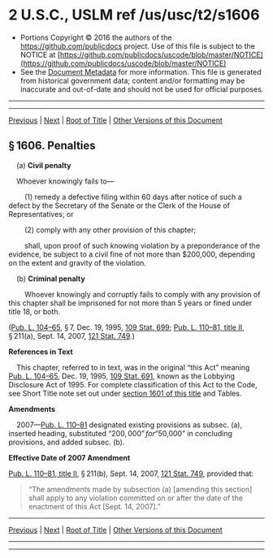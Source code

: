 ---
---

# 2 U.S.C., USLM ref /us/usc/t2/s1606

* Portions Copyright © 2016 the authors of the https://github.com/publicdocs project.
  Use of this file is subject to the NOTICE at [https://github.com/publicdocs/uscode/blob/master/NOTICE](https://github.com/publicdocs/uscode/blob/master/NOTICE)
* See the [Document Metadata](././../../../..//README.md) for more information.
  This file is generated from historical government data; content and/or formatting may be inaccurate and out-of-date and should not be used for official purposes.

----------
----------

[Previous](./../../../..//us/usc/t2/ch26/m__us_usc_t2_s1605.md) | [Next](./../../../..//us/usc/t2/ch26/m__us_usc_t2_s1607.md) | [Root of Title](./../../../../) | [Other Versions of this Document](https://publicdocs.github.io/go/links?ns=uslm&ref=%2Fus%2Fusc%2Ft2%2Fs1606)

## § 1606. Penalties

    (a) __Civil penalty__ 

    Whoever knowingly fails to—

        (1) remedy a defective filing within 60 days after notice of such a defect by the Secretary of the Senate or the Clerk of the House of Representatives; or

        (2) comply with any other provision of this chapter;

        shall, upon proof of such knowing violation by a preponderance of the evidence, be subject to a civil fine of not more than $200,000, depending on the extent and gravity of the violation.

    (b) __Criminal penalty__ 

        Whoever knowingly and corruptly fails to comply with any provision of this chapter shall be imprisoned for not more than 5 years or fined under title 18, or both.

([Pub. L. 104–65][/us/pl/104/65], § 7, Dec. 19, 1995, [109 Stat. 699][/us/stat/109/699]; [Pub. L. 110–81, title II][/us/pl/110/81/tII], § 211(a), Sept. 14, 2007, [121 Stat. 749][/us/stat/121/749].)

 __References in Text__ 

    This chapter, referred to in text, was in the original “this Act” meaning [Pub. L. 104–65][/us/pl/104/65], Dec. 19, 1995, [109 Stat. 691][/us/stat/109/691], known as the Lobbying Disclosure Act of 1995. For complete classification of this Act to the Code, see Short Title note set out under [section 1601 of this title][/us/usc/t2/s1601] and Tables.

 __Amendments__ 

    2007—[Pub. L. 110–81][/us/pl/110/81] designated existing provisions as subsec. (a), inserted heading, substituted “$200,000” for “$50,000” in concluding provisions, and added subsec. (b).

 __Effective Date of 2007 Amendment__ 

[Pub. L. 110–81, title II][/us/pl/110/81/tII], § 211(b), Sept. 14, 2007, [121 Stat. 749][/us/stat/121/749], provided that: 

> “The amendments made by subsection (a) \[amending this section\] shall apply to any violation committed on or after the date of the enactment of this Act \[Sept. 14, 2007\].”

----------

[Previous](./../../../..//us/usc/t2/ch26/m__us_usc_t2_s1605.md) | [Next](./../../../..//us/usc/t2/ch26/m__us_usc_t2_s1607.md) | [Root of Title](./../../../../) | [Other Versions of this Document](https://publicdocs.github.io/go/links?ns=uslm&ref=%2Fus%2Fusc%2Ft2%2Fs1606)

----------
----------

[/us/pl/104/65]: https://publicdocs.github.io/go/links?ns=uslm&ref=%2Fus%2Fpl%2F104%2F65
[/us/stat/109/699]: https://publicdocs.github.io/go/links?ns=uslm&ref=%2Fus%2Fstat%2F109%2F699
[/us/pl/110/81/tII]: https://publicdocs.github.io/go/links?ns=uslm&ref=%2Fus%2Fpl%2F110%2F81%2FtII
[/us/stat/121/749]: https://publicdocs.github.io/go/links?ns=uslm&ref=%2Fus%2Fstat%2F121%2F749
[/us/pl/104/65]: https://publicdocs.github.io/go/links?ns=uslm&ref=%2Fus%2Fpl%2F104%2F65
[/us/stat/109/691]: https://publicdocs.github.io/go/links?ns=uslm&ref=%2Fus%2Fstat%2F109%2F691
[/us/usc/t2/s1601]: https://publicdocs.github.io/go/links?ns=uslm&ref=%2Fus%2Fusc%2Ft2%2Fs1601
[/us/pl/110/81]: https://publicdocs.github.io/go/links?ns=uslm&ref=%2Fus%2Fpl%2F110%2F81
[/us/pl/110/81/tII]: https://publicdocs.github.io/go/links?ns=uslm&ref=%2Fus%2Fpl%2F110%2F81%2FtII
[/us/stat/121/749]: https://publicdocs.github.io/go/links?ns=uslm&ref=%2Fus%2Fstat%2F121%2F749


